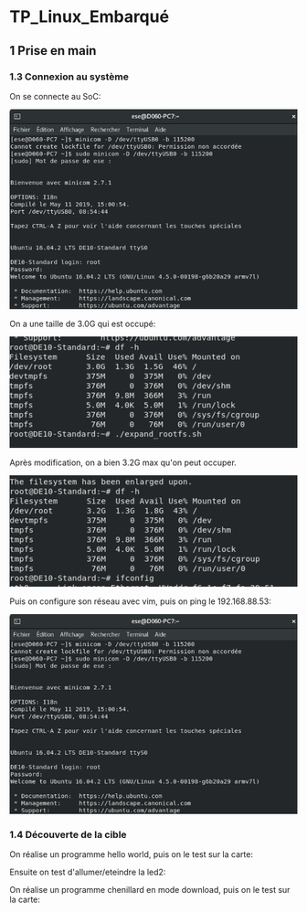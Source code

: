 # TP_Linux_Embarqué

## 1 Prise en main
### 1.3 Connexion au système

On se connecte au SoC:

![plot](./images/Connection_soc.png)

On a une taille de 3.0G qui est occupé:

![plot](./images/3G.png)

Après modification, on a bien 3.2G max qu'on peut occuper.

![plot](./images/3.2G.png)

Puis on configure son réseau avec vim, puis on ping le 192.168.88.53:

![plot](./images/connection_soc.png)

### 1.4 Découverte de la cible

On réalise un programme hello world, puis on le test sur la carte:


Ensuite on test d'allumer/eteindre la led2:

On réalise un programme chenillard en mode download, puis on le test sur la carte:
